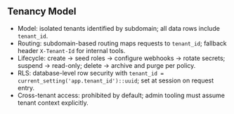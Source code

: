 ## Tenancy Model

- Model: isolated tenants identified by subdomain; all data rows include `tenant_id`.
- Routing: subdomain-based routing maps requests to `tenant_id`; fallback header `X-Tenant-Id` for internal tools.
- Lifecycle: create → seed roles → configure webhooks → rotate secrets; suspend → read-only; delete → archive and purge per policy.
- RLS: database-level row security with `tenant_id = current_setting('app.tenant_id')::uuid`; set at session on request entry.
- Cross-tenant access: prohibited by default; admin tooling must assume tenant context explicitly.